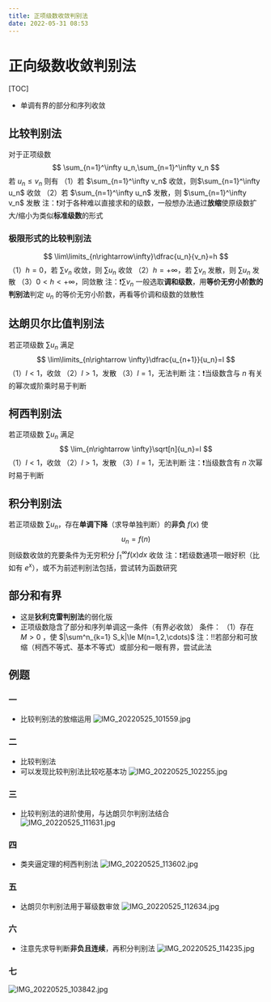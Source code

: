 ```yaml
---
title: 正项级数收敛判别法
date: 2022-05-31 08:53
---
```

# 正向级数收敛判别法
[TOC]
* 单调有界的部分和序列收敛
## 比较判别法
对于正项级数
$$
\sum_{n=1}^\infty u_n,\sum_{n=1}^\infty v_n
$$
若 $u_n\le v_n$ 则有
（1）若 $\sum_{n=1}^\infty v_n$ 收敛，则$\sum_{n=1}^\infty u_n$ 收敛
（2）若 $\sum_{n=1}^\infty u_n$ 发散，则 $\sum_{n=1}^\infty v_n$ 发散
注：❗️对于各种难以直接求和的级数，一般想办法通过**放缩**使原级数扩大/缩小为类似**标准级数**的形式
### 极限形式的比较判别法
$$
\lim\limits_{n\rightarrow\infty}\dfrac{u_n}{v_n}=h
$$
（1）$h=0$，若 $\sum v_n$ 收敛，则 $\sum u_n$ 收敛
（2）$h=+\infty$，若 $\sum v_n$ 发散，则 $\sum u_n$ 发散
（3）$0<h<+\infty$，同敛散
注：❗️$\sum v_n$ 一般选取**调和级数**，用**等价无穷小阶数的判别法**判定 $u_n$ 的等价无穷小阶数，再看等价调和级数的敛散性
## 达朗贝尔比值判别法
若正项级数 $\sum u_n$ 满足
$$
\lim\limits_{n\rightarrow \infty}\dfrac{u_{n+1}}{u_n}=l
$$
（1）$l<1$，收敛
（2）$l>1$，发散
（3）$l=1$，无法判断
注：❗️当级数含与 $n$ 有关的幂次或阶乘时易于判断
## 柯西判别法
若正项级数 $\sum u_n$ 满足
$$
\lim_{n\rightarrow \infty}\sqrt[n]{u_n}=l 
$$
（1）$l<1$，收敛
（2）$l>1$，发散
（3）$l=1$，无法判断
注：❗️当级数含有 $n$ 次幂时易于判断
## 积分判别法
若正项级数 $\sum u_n$，存在**单调下降**（求导单独判断）的**非负** $f(x)$ 使
$$
u_n=f(n)
$$
则级数收敛的充要条件为无穷积分 $\int_{1}^{\infty}f(x)dx$ 收敛
注：❗️若级数通项一眼好积（比如有 $e^x$），或不为前述判别法包括，尝试转为函数研究
## 部分和有界
* 这是**狄利克雷判别法**的弱化版
* 正项级数隐含了部分和序列单调这一条件（有界必收敛）
条件：
（1）存在 $M>0$ ，使 $|\sum^n_{k=1} S_k|\le M(n=1,2,\cdots)$
注：‼️若部分和可放缩（柯西不等式、基本不等式）或部分和一眼有界，尝试此法
## 例题
### 一
* 比较判别法的放缩运用
![IMG_20220525_101559.jpg](http://image.tjzfile.xyz/images/2022/06/04/IMG_20220525_101559.jpg)
### 二
* 比较判别法
* 可以发现比较判别法比较吃基本功
![IMG_20220525_102255.jpg](http://image.tjzfile.xyz/images/2022/06/04/IMG_20220525_102255.jpg)
### 三
* 比较判别法的进阶使用，与达朗贝尔判别法结合
![IMG_20220525_111631.jpg](http://image.tjzfile.xyz/images/2022/06/04/IMG_20220525_111631.jpg)
### 四
* 类夹逼定理的柯西判别法
![IMG_20220525_113602.jpg](http://image.tjzfile.xyz/images/2022/06/04/IMG_20220525_113602.jpg)
### 五
* 达朗贝尔判别法用于幂级数审敛
![IMG_20220525_112634.jpg](http://image.tjzfile.xyz/images/2022/06/04/IMG_20220525_112634.jpg)
### 六
* 注意先求导判断**非负且连续**，再积分判别法
![IMG_20220525_114235.jpg](http://image.tjzfile.xyz/images/2022/06/04/IMG_20220525_114235.jpg)
### 七
![IMG_20220525_103842.jpg](http://image.tjzfile.xyz/images/2022/06/04/IMG_20220525_103842.jpg)
